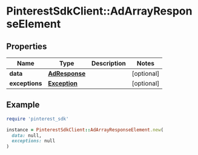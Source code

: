 # PinterestSdkClient::AdArrayResponseElement

## Properties

| Name | Type | Description | Notes |
| ---- | ---- | ----------- | ----- |
| **data** | [**AdResponse**](AdResponse.md) |  | [optional] |
| **exceptions** | [**Exception**](Exception.md) |  | [optional] |

## Example

```ruby
require 'pinterest_sdk'

instance = PinterestSdkClient::AdArrayResponseElement.new(
  data: null,
  exceptions: null
)
```

